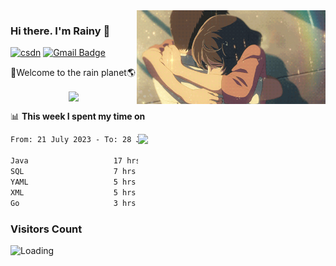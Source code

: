 <img  align='right' height="150" src="https://github.com/LikeRainDay/LikeRainDay/blob/master/pic/img_rain_1.gif?raw=true">



### Hi there. I'm Rainy :lemon:

[![csdn](https://img.shields.io/badge/-csdn-c14438?style=flat-square&logo=c&logoColor=white)](https://blog.csdn.net/qq_15807167)
[![Gmail Badge](https://img.shields.io/badge/-gmail-c14438?style=flat-square&logo=Gmail&logoColor=white&link=mailto:houshuai0816@gmail.com)](mailto:houshuai0816@gmail.com)

🚀Welcome to the rain planet🌎

<center>
<img align='center'  src="https://source.unsplash.com/user/rainyhehe/likes">
</center>

📊 **This week I spent my time on**

<img align='right'   width="300" src="https://github-readme-stats.vercel.app/api?username=LikeRainDay&show_icons=true&title_color=fff&icon_color=79ff97&text_color=9f9f9f&bg_color=151515&count_private=true">

<!--START_SECTION:waka-->

```txt
From: 21 July 2023 - To: 28 July 2023

Java                   17 hrs 51 mins  ██████████░░░░░░░░░░░░░░░   39.98 %
SQL                    7 hrs 8 mins    ████░░░░░░░░░░░░░░░░░░░░░   16.00 %
YAML                   5 hrs 48 mins   ███▒░░░░░░░░░░░░░░░░░░░░░   12.99 %
XML                    5 hrs 42 mins   ███▒░░░░░░░░░░░░░░░░░░░░░   12.76 %
Go                     3 hrs 15 mins   █▓░░░░░░░░░░░░░░░░░░░░░░░   07.28 %
```

<!--END_SECTION:waka-->

### Visitors Count
<img align="left" src = "https://profile-counter.glitch.me/LikeRainDay/count.svg" alt ="Loading">
